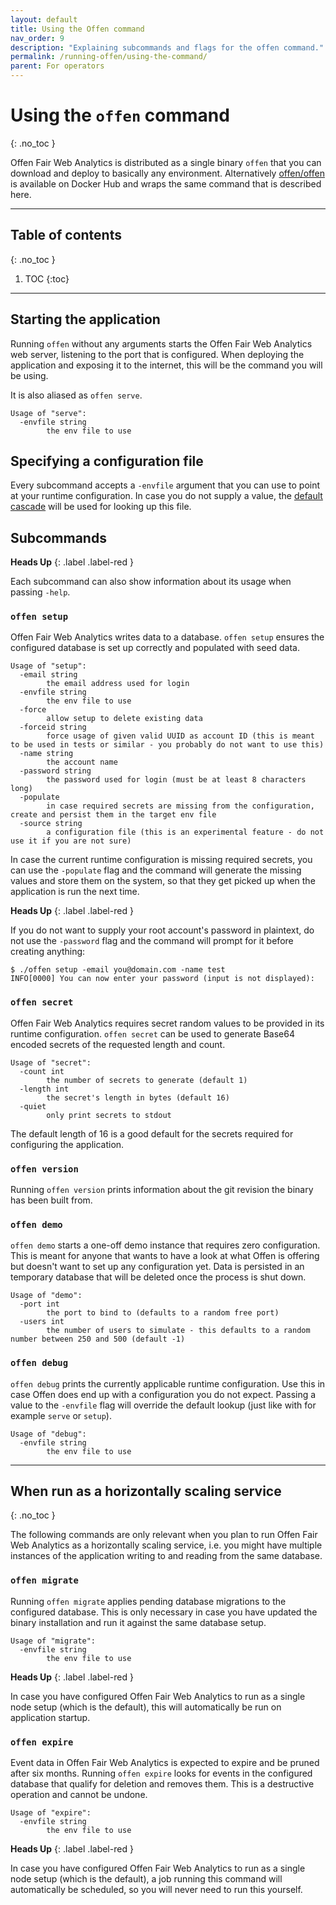 ```yaml
---
layout: default
title: Using the Offen command
nav_order: 9
description: "Explaining subcommands and flags for the offen command."
permalink: /running-offen/using-the-command/
parent: For operators
---
```


<!--
Copyright 2020 - Offen Authors <hioffen@posteo.de>
SPDX-License-Identifier: Apache-2.0
-->

# Using the `offen` command
{: .no_toc }

Offen Fair Web Analytics is distributed as a single binary `offen` that you can download and deploy to basically any environment. Alternatively [offen/offen][] is available on Docker Hub and wraps the same command that is described here.

[offen/offen]: https://hub.docker.com/r/offen/offen

---

## Table of contents
{: .no_toc }

1. TOC
{:toc}

---

## Starting the application

Running `offen` without any arguments starts the Offen Fair Web Analytics web server, listening to the port that is configured. When deploying the application and exposing it to the internet, this will be the command you will be using.

It is also aliased as `offen serve`.

```
Usage of "serve":
  -envfile string
        the env file to use
```

## Specifying a configuration file

Every subcommand accepts a `-envfile` argument that you can use to point at your runtime configuration. In case you do not supply a value, the [default cascade][config-article] will be used for looking up this file.

[config-article]: /running-offen/configuring-the-application/

## Subcommands

__Heads Up__
{: .label .label-red }

Each subcommand can also show information about its usage when passing `-help`.

### `offen setup`

Offen Fair Web Analytics writes data to a database. `offen setup` ensures the configured database is set up correctly and populated with seed data.

```
Usage of "setup":
  -email string
        the email address used for login
  -envfile string
        the env file to use
  -force
        allow setup to delete existing data
  -forceid string
        force usage of given valid UUID as account ID (this is meant to be used in tests or similar - you probably do not want to use this)
  -name string
        the account name
  -password string
        the password used for login (must be at least 8 characters long)
  -populate
        in case required secrets are missing from the configuration, create and persist them in the target env file
  -source string
        a configuration file (this is an experimental feature - do not use it if you are not sure)
```

In case the current runtime configuration is missing required secrets, you can use the `-populate` flag and the command will generate the missing values and store them on the system, so that they get picked up when the application is run the next time.

__Heads Up__
{: .label .label-red }

If you do not want to supply your root account's password in plaintext, do not use the `-password` flag and the command will prompt for it before creating anything:

```
$ ./offen setup -email you@domain.com -name test
INFO[0000] You can now enter your password (input is not displayed):
```

### `offen secret`

Offen Fair Web Analytics requires secret random values to be provided in its runtime configuration. `offen secret` can be used to generate Base64 encoded secrets of the requested length and count.

```
Usage of "secret":
  -count int
        the number of secrets to generate (default 1)
  -length int
        the secret's length in bytes (default 16)
  -quiet
        only print secrets to stdout
```

The default length of 16 is a good default for the secrets required for configuring the application.

### `offen version`

Running `offen version` prints information about the git revision the binary has been built from.

### `offen demo`

`offen demo` starts a one-off demo instance that requires zero configuration. This is meant for anyone that wants to have a look at what Offen is offering but doesn't want to set up any configuration yet. Data is persisted in an temporary database that will be deleted once the process is shut down.

```
Usage of "demo":
  -port int
        the port to bind to (defaults to a random free port)
  -users int
        the number of users to simulate - this defaults to a random number between 250 and 500 (default -1)
```

### `offen debug`

`offen debug` prints the currently applicable runtime configuration. Use this in case Offen does end up with a configuration you do not expect. Passing a value to the `-envfile` flag will override the default lookup (just like with for example `serve` or `setup`).

```
Usage of "debug":
  -envfile string
        the env file to use
```

---

## When run as a horizontally scaling service
{: .no_toc }

The following commands are only relevant when you plan to run Offen Fair Web Analytics as a horizontally scaling service, i.e. you might have multiple instances of the application writing to and reading from the same database.

### `offen migrate`

Running `offen migrate` applies pending database migrations to the configured database. This is only necessary in case you have updated the binary installation and run it against the same database setup.

```
Usage of "migrate":
  -envfile string
        the env file to use
```

__Heads Up__
{: .label .label-red }

In case you have configured Offen Fair Web Analytics to run as a single node setup (which is the default), this will automatically be run on application startup.

### `offen expire`

Event data in Offen Fair Web Analytics is expected to expire and be pruned after six months. Running `offen expire` looks for events in the configured database that qualify for deletion and removes them. This is a destructive operation and cannot be undone.

```
Usage of "expire":
  -envfile string
        the env file to use
```

__Heads Up__
{: .label .label-red }

In case you have configured Offen Fair Web Analytics to run as a single node setup (which is the default), a job running this command will automatically be scheduled, so you will never need to run this yourself.

